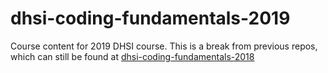 # dhsi-coding-fundamentals-2019
Course content for 2019 DHSI course.  This is a break from previous repos, which can still be found at [dhsi-coding-fundamentals-2018](https://github.com/ComputeCanada/dhsi-coding-fundamentals-2018)
